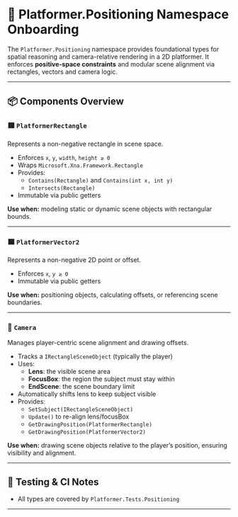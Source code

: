 # 🧭 Platformer.Positioning Namespace Onboarding

The `Platformer.Positioning` namespace provides foundational types for spatial reasoning and camera-relative rendering in a 2D platformer. It enforces **positive-space constraints** and modular scene alignment via rectangles, vectors and camera logic.

---

## 📦 Components Overview

### 🟥 `PlatformerRectangle`
Represents a non-negative rectangle in scene space.

- Enforces `x`, `y`, `width`, `height ≥ 0`
- Wraps `Microsoft.Xna.Framework.Rectangle`
- Provides:
  - `Contains(Rectangle)` and `Contains(int x, int y)`
  - `Intersects(Rectangle)`
- Immutable via public getters

**Use when:** modeling static or dynamic scene objects with rectangular bounds.

---

### 🟦 `PlatformerVector2`
Represents a non-negative 2D point or offset.

- Enforces `x`, `y ≥ 0`
- Immutable via public getters

**Use when:** positioning objects, calculating offsets, or referencing scene boundaries.

---

### 🎥 `Camera`
Manages player-centric scene alignment and drawing offsets.

- Tracks a `IRectangleSceneObject` (typically the player)
- Uses:
  - **Lens**: the visible scene area
  - **FocusBox**: the region the subject must stay within
  - **EndScene**: the scene boundary limit
- Automatically shifts lens to keep subject visible
- Provides:
  - `SetSubject(IRectangleSceneObject)`
  - `Update()` to re-align lens/focusBox
  - `GetDrawingPosition(PlatformerRectangle)`
  - `GetDrawingPosition(PlatformerVector2)`

**Use when:** drawing scene objects relative to the player’s position, ensuring visibility and alignment.

---

## 🧪 Testing & CI Notes
- All types are covered by `Platformer.Tests.Positioning`

---

